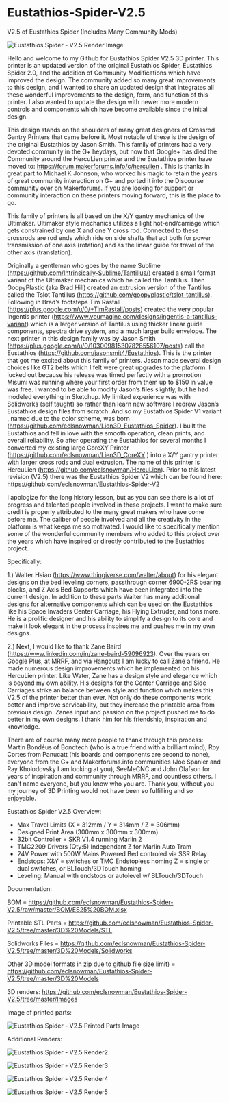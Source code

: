 # Eustathios-Spider-V2.5
V2.5 of Eustathios Spider (Includes Many Community Mods)

![Eustathios Spider - V2.5 Render Image](https://github.com/eclsnowman/Eustathios-Spider-V2.5/raw/master/Images/Front%20Right.png)

Hello and welcome to my Github for Eustathios Spider V2.5 3D printer. This printer is an updated version of the original Eustathios Spider, Eustathios Spider 2.0, and the addition of Community Modifications which have improved the design. The community added so many great improvements to this design, and I wanted to share an updated design that integrates all these wonderful improvements to the design, form, and function of this printer. I also wanted to update the design with newer more modern controls and components which have become available since the initial design.

This design stands on the shoulders of many great designers of Crossrod Gantry Printers that came before it. Most notable of these is the design of the original Eustathios by Jason Smith. This family of printers had a very devoted community in the G+ heydays, but now that Google+ has died the Community around the HercuLien printer and the Eustathios printer have moved to: https://forum.makerforums.info/c/herculien . This is thanks in great part to Michael K Johnson, who worked his magic to retain the years of great community interaction on G+ and ported it into the Discourse community over on Makerforums. If you are looking for support or community interaction on these printers moving forward, this is the place to go.

This family of printers is all based on the X/Y gantry mechanics of the Ultimaker. Ultimaker style mechanics utilizes a light hot-end/carriage which gets constrained by one X and one Y cross rod. Connected to these crossrods are rod ends which ride on side shafts that act both for power transmission of one axis (rotation) and as the linear guide for travel of the other axis (translation).

 Originally a gentleman who goes by the name Sublime (https://github.com/Intrinsically-Sublime/Tantillus/) created a small format variant of the Ultimaker mechanics which he called the Tantillus. Then GoopyPlastic (aka Brad Hill) created an extrusion version of the Tantillus called the Tslot Tantillus (https://github.com/goopyplastic/tslot-tantillus). Following in Brad’s footsteps Tim Rastall (https://plus.google.com/u/0/+TimRastall/posts) created the very popular Ingentis printer (https://www.youmagine.com/designs/ingentis-a-tantillus-variant) which is a larger version of Tantilus using thicker linear guide components, spectra drive system, and a much larger build envelope. The next printer in this design family was by Jason Smith (https://plus.google.com/u/0/103009815307828556107/posts) call the Eustathios (https://github.com/jasonsmit4/Eustathios). This is the printer that got me excited about this family of printers. Jason made several design choices like GT2 belts which I felt were great upgrades to the platform. I lucked out because his release was timed perfectly with a promotion Misumi was running where your first order from them up to $150 in value was free. I wanted to be able to modify Jason’s files slightly, but he had modeled everything in Sketchup. My limited experience was with Solidworks (self taught) so rather than learn new software I redrew Jason’s Eustathios design files from scratch. And so my Eustathios Spider V1 variant , named due to the color scheme, was born (https://github.com/eclsnowman/Lien3D_Eustathios_Spider). I built the Eustathios and fell in love with the smooth operation, clean prints, and overall reliability. So after operating the Eustathios for several months I converted my existing large CoreXY Printer (https://github.com/eclsnowman/Lien3D_CoreXY ) into a X/Y gantry printer with larger cross rods and dual extrusion. The name of this printer is HercuLien (https://github.com/eclsnowman/HercuLien). Prior to this latest revision (V2.5) there was the Eustathios Spider V2 which can be found here: https://github.com/eclsnowman/Eustathios-Spider-V2

I apologize for the long history lesson, but as you can see there is a lot of progress and talented people involved in these projects. I want to make sure credit is properly attributed to the many great makers who have come before me. The caliber of people involved and all the creativity in the platform is what keeps me so motivated. I would like to specifically mention some of the wonderful community members who added to this project over the years which have inspired or directly contributed to the Eustathios project. 

Specifically:

1.) Walter Hsiao (https://www.thingiverse.com/walter/about) for his elegant designs on the bed leveling corners, passthrough corner 6900-2RS bearing blocks, and Z Axis Bed Supports which have been integrated into the current design. In addition to these parts Walter has many additional designs for alternative components which can be used on the Eustathios like his Space Invaders Center Carriage, his Flying Extruder, and tons more. He is a prolific designer and his ability to simplify a design to its core and make it look elegant in the process inspires me and pushes me in my own designs. 

2.) Next, I would like to thank Zane Baird (https://www.linkedin.com/in/zane-baird-59096923). Over the years on Google Plus, at MRRF, and via Hangouts I am lucky to call Zane a friend. He made numerous design improvements which he implemented on his HercuLien printer. Like Water, Zane has a design style and elegance which is beyond my own ability. His designs for the Center Carriage and Side Carriages strike an balance between style and function which makes this V2.5 of the printer better than ever. Not only do these components work better and improve servicability, but they increase the printable area from previous design. Zanes input and passion on the project pushed me to do better in my own designs. I thank him for his friendship, inspiration and knowledge.

There are of course many more people to thank through this process: Martin Bondéus of Bondtech (who is a true friend with a brilliant mind), Roy Cortes from Panucatt (his boards and components are second to none), everyone from the G+ and Makerforums.info communities (Joe Spanier and Ray Kholodovsky I am looking at you), SeeMeCNC and John Olafson for years of inspiration and community through MRRF, and countless others. I can't name everyone, but you know who you are. Thank you, without you my journey of 3D Printing would not have been so fulfilling and so enjoyable.

Eustathios Spider V2.5 Overview:

* Max Travel Limits (X = 312mm / Y = 314mm / Z = 306mm)
* Designed Print Area (300mm x 300mm x 300mm)
* 32bit Controller = SKR V1.4 running Marlin 2
* TMC2209 Drivers (Qty:5) Independant Z for Marlin Auto Tram
* 24V Power with 500W Mains Powered Bed controled via SSR Relay
* Endstops:
   X&Y = switches or TMC Endstopless homing
   Z = single or dual switches, or BLTouch/3DTouch homing
* Leveling:
   Manual with endstops or autolevel w/ BLTouch/3DTouch

Documentation:

BOM = https://github.com/eclsnowman/Eustathios-Spider-V2.5/raw/master/BOM/ES25%20BOM.xlsx

Printable STL Parts = https://github.com/eclsnowman/Eustathios-Spider-V2.5/tree/master/3D%20Models/STL

Solidworks Files = https://github.com/eclsnowman/Eustathios-Spider-V2.5/tree/master/3D%20Models/Solidworks

Other 3D model formats in zip due to github file size limit) = https://github.com/eclsnowman/Eustathios-Spider-V2.5/tree/master/3D%20Models

3D renders: https://github.com/eclsnowman/Eustathios-Spider-V2.5/tree/master/Images

Image of printed parts:

![Eustathios Spider - V2.5 Printed Parts Image](https://github.com/eclsnowman/Eustathios-Spider-V2.5/raw/master/Images/Printed_Parts%20(1).jpg)

Additional Renders:

![Eustathios Spider - V2.5 Render2](https://github.com/eclsnowman/Eustathios-Spider-V2.5/raw/master/Images/Front%20Left.png)

![Eustathios Spider - V2.5 Render3](https://github.com/eclsnowman/Eustathios-Spider-V2.5/raw/master/Images/Back%20Left.png)

![Eustathios Spider - V2.5 Render4](https://github.com/eclsnowman/Eustathios-Spider-V2.5/raw/master/Images/Back%20Right.png)

![Eustathios Spider - V2.5 Render5](https://github.com/eclsnowman/Eustathios-Spider-V2.5/raw/master/Images/Bottom%20Angled.png)

